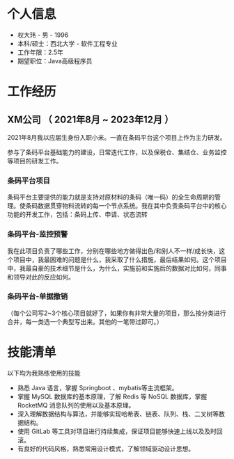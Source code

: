 





# 个人信息

* 权大玮 - 男 - 1996
* 本科/硕士：西北大学 - 软件工程专业
* 工作年限：2.5年
* 期望职位：Java高级程序员

# 工作经历

## XM公司 （ 2021年8月 ~ 2023年12月 ）

2021年8月我以应届生身份入职小米。一直在条码平台这个项目上作为主力研发。

 参与了条码平台基础能力的建设，日常迭代工作，以及保税仓、集结仓、业务监控等项目的研发工作。

### 条码平台项目

条码平台主要提供的能力就是支持对原材料的条码（唯一码）的全生命周期的管理。使条码数据贯穿物料流转的每一个节点系统。我在其中负责条码平台中的核心功能的开发工作，包括：条码上传、申请、状态流转

### 条码平台-监控预警

我在此项目负责了哪些工作，分别在哪些地方做得出色/和别人不一样/成长快，这个项目中，我最困难的问题是什么，我采取了什么措施，最后结果如何。这个项目中，我最自豪的技术细节是什么，为什么，实施前和实施后的数据对比如何，同事和领导对此的反应如何。

### 条码平台-单据撤销

（每个公司写2~3个核心项目就好了，如果你有非常大量的项目，那么按分类进行合并，每一类选一个典型写出来。其他的一笔带过即可。）

# 技能清单

以下均为我熟练使用的技能

* 熟悉 Java 语言，掌握 Springboot 、mybatis等主流框架。
* 掌握 MySQL 数据库的基本原理，了解 Redis 等 NoSQL 数据库，掌握 RocketMQ 消息队列的使用以及基本原理。
* 深入理解数据结构与算法，并能够实现哈希表、链表、队列、栈、二叉树等数据结构。
* 使用 GitLab 等工具对项目进行持续集成，保证项目能够快速上线以及及时回滚。
* 有良好的代码风格，熟悉常用设计模式，了解领域驱动设计思想。